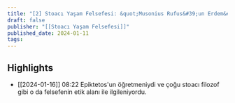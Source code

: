 ```yaml
---
title: "[2] Stoacı Yaşam Felsefesi: &quot;Musonius Rufus&#39;un Erdem&#39;i.&quot;"
draft: false
publisher: "[[Stoacı Yaşam Felsefesi]]"
published_date: 2024-01-11
tags:
---
```



## Highlights
* [[2024-01-16]] 08:22  Epiktetos'un öğretmeniydi ve çoğu stoacı filozof gibi o da felsefenin etik alanı ile ilgileniyordu.


